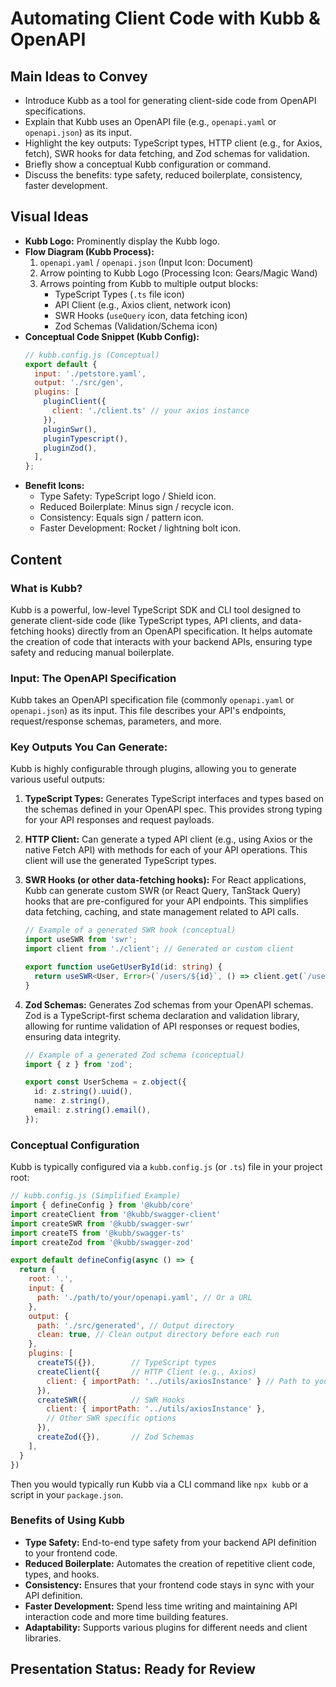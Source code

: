 # Automating Client Code with Kubb & OpenAPI

## Main Ideas to Convey

- Introduce Kubb as a tool for generating client-side code from OpenAPI specifications.
- Explain that Kubb uses an OpenAPI file (e.g., `openapi.yaml` or `openapi.json`) as its input.
- Highlight the key outputs: TypeScript types, HTTP client (e.g., for Axios, fetch), SWR hooks for data fetching, and Zod schemas for validation.
- Briefly show a conceptual Kubb configuration or command.
- Discuss the benefits: type safety, reduced boilerplate, consistency, faster development.

## Visual Ideas

- **Kubb Logo:** Prominently display the Kubb logo.
- **Flow Diagram (Kubb Process):**
    1.  `openapi.yaml` / `openapi.json` (Input Icon: Document)
    2.  Arrow pointing to Kubb Logo (Processing Icon: Gears/Magic Wand)
    3.  Arrows pointing from Kubb to multiple output blocks:
        *   TypeScript Types (`.ts` file icon)
        *   API Client (e.g., Axios client, network icon)
        *   SWR Hooks (`useQuery` icon, data fetching icon)
        *   Zod Schemas (Validation/Schema icon)
- **Conceptual Code Snippet (Kubb Config):**
    ```javascript
    // kubb.config.js (Conceptual)
    export default {
      input: './petstore.yaml',
      output: './src/gen',
      plugins: [
        pluginClient({
          client: './client.ts' // your axios instance
        }),
        pluginSwr(),
        pluginTypescript(),
        pluginZod(),
      ],
    };
    ```
- **Benefit Icons:**
    - Type Safety: TypeScript logo / Shield icon.
    - Reduced Boilerplate: Minus sign / recycle icon.
    - Consistency: Equals sign / pattern icon.
    - Faster Development: Rocket / lightning bolt icon.

## Content

### What is Kubb?

Kubb is a powerful, low-level TypeScript SDK and CLI tool designed to generate client-side code (like TypeScript types, API clients, and data-fetching hooks) directly from an OpenAPI specification. It helps automate the creation of code that interacts with your backend APIs, ensuring type safety and reducing manual boilerplate.

### Input: The OpenAPI Specification

Kubb takes an OpenAPI specification file (commonly `openapi.yaml` or `openapi.json`) as its input. This file describes your API's endpoints, request/response schemas, parameters, and more.

### Key Outputs You Can Generate:

Kubb is highly configurable through plugins, allowing you to generate various useful outputs:

1.  **TypeScript Types:** Generates TypeScript interfaces and types based on the schemas defined in your OpenAPI spec. This provides strong typing for your API responses and request payloads.
    
2.  **HTTP Client:** Can generate a typed API client (e.g., using Axios or the native Fetch API) with methods for each of your API operations. This client will use the generated TypeScript types.
    
3.  **SWR Hooks (or other data-fetching hooks):** For React applications, Kubb can generate custom SWR (or React Query, TanStack Query) hooks that are pre-configured for your API endpoints. This simplifies data fetching, caching, and state management related to API calls.
    ```typescript
    // Example of a generated SWR hook (conceptual)
    import useSWR from 'swr';
    import client from './client'; // Generated or custom client
    
    export function useGetUserById(id: string) {
      return useSWR<User, Error>(`/users/${id}`, () => client.get(`/users/${id}`).then(res => res.data));
    }
    ```

4.  **Zod Schemas:** Generates Zod schemas from your OpenAPI schemas. Zod is a TypeScript-first schema declaration and validation library, allowing for runtime validation of API responses or request bodies, ensuring data integrity.
    ```typescript
    // Example of a generated Zod schema (conceptual)
    import { z } from 'zod';
    
    export const UserSchema = z.object({
      id: z.string().uuid(),
      name: z.string(),
      email: z.string().email(),
    });
    ```

### Conceptual Configuration

Kubb is typically configured via a `kubb.config.js` (or `.ts`) file in your project root:

```javascript
// kubb.config.js (Simplified Example)
import { defineConfig } from '@kubb/core'
import createClient from '@kubb/swagger-client'
import createSWR from '@kubb/swagger-swr'
import createTS from '@kubb/swagger-ts'
import createZod from '@kubb/swagger-zod'

export default defineConfig(async () => {
  return {
    root: '.',
    input: {
      path: './path/to/your/openapi.yaml', // Or a URL
    },
    output: {
      path: './src/generated', // Output directory
      clean: true, // Clean output directory before each run
    },
    plugins: [
      createTS({}),        // TypeScript types
      createClient({       // HTTP Client (e.g., Axios)
        client: { importPath: '../utils/axiosInstance' } // Path to your custom Axios instance
      }),
      createSWR({          // SWR Hooks
        client: { importPath: '../utils/axiosInstance' },
        // Other SWR specific options
      }),
      createZod({}),       // Zod Schemas
    ],
  }
})
```

Then you would typically run Kubb via a CLI command like `npx kubb` or a script in your `package.json`.

### Benefits of Using Kubb

-   **Type Safety:** End-to-end type safety from your backend API definition to your frontend code.
-   **Reduced Boilerplate:** Automates the creation of repetitive client code, types, and hooks.
-   **Consistency:** Ensures that your frontend code stays in sync with your API definition.
-   **Faster Development:** Spend less time writing and maintaining API interaction code and more time building features.
-   **Adaptability:** Supports various plugins for different needs and client libraries.

## Presentation Status: Ready for Review 